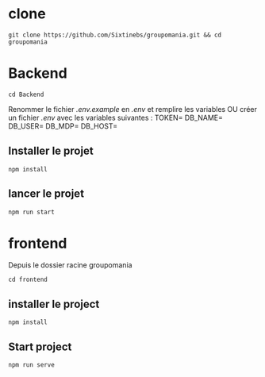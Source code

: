 #  clone
```
git clone https://github.com/Sixtinebs/groupomania.git && cd groupomania
```

# Backend
```
cd Backend
```

Renommer le fichier *.env.example* en *.env* et remplire les variables 
OU créer un fichier *.env* avec les variables suivantes : 
TOKEN=
DB_NAME=
DB_USER=
DB_MDP=
DB_HOST=

## Installer le projet

```
npm install
```

## lancer le projet
```
npm run start
```

# frontend

Depuis le dossier racine groupomania
```
cd frontend 
```

## installer le project
```
npm install
```

## Start project
````
npm run serve
````



